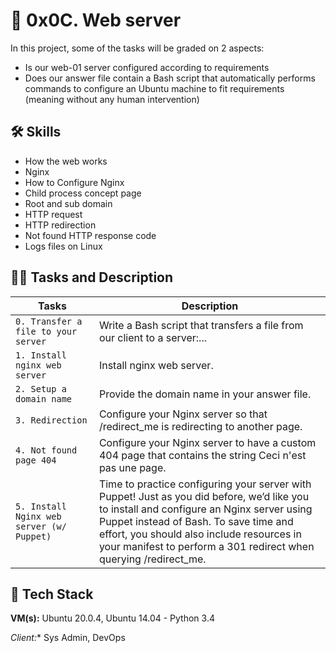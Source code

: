 # 🦾 0x0C. Web server

In this project, some of the tasks will be graded on 2 aspects:

- Is our web-01 server configured according to requirements
- Does our answer file contain a Bash script that automatically performs commands to configure an Ubuntu machine to fit requirements (meaning without any human intervention)

## 🛠 Skills

- How the web works
- Nginx
- How to Configure Nginx
- Child process concept page
- Root and sub domain
- HTTP request
- HTTP redirection
- Not found HTTP response code
- Logs files on Linux

## 👨‍💻 Tasks and Description

| Tasks             | Description                                                                |
| ----------------- | ------------------------------------------------------------------ |
| `0. Transfer a file to your server` | Write a Bash script that transfers a file from our client to a server:... |
| `1. Install nginx web server`| Install nginx web server. |
| `2. Setup a domain name` | Provide the domain name in your answer file. |
| `3. Redirection` |  Configure your Nginx server so that /redirect_me is redirecting to another page. |
| `4. Not found page 404`| Configure your Nginx server to have a custom 404 page that contains the string Ceci n'est pas une page. |
| `5. Install Nginx web server (w/ Puppet)` | Time to practice configuring your server with Puppet! Just as you did before, we’d like you to install and configure an Nginx server using Puppet instead of Bash. To save time and effort, you should also include resources in your manifest to perform a 301 redirect when querying /redirect_me. |

## 🚀 Tech Stack

**VM(s):** Ubuntu 20.0.4, Ubuntu 14.04 - Python 3.4

**Client*:** Sys Admin, DevOps
